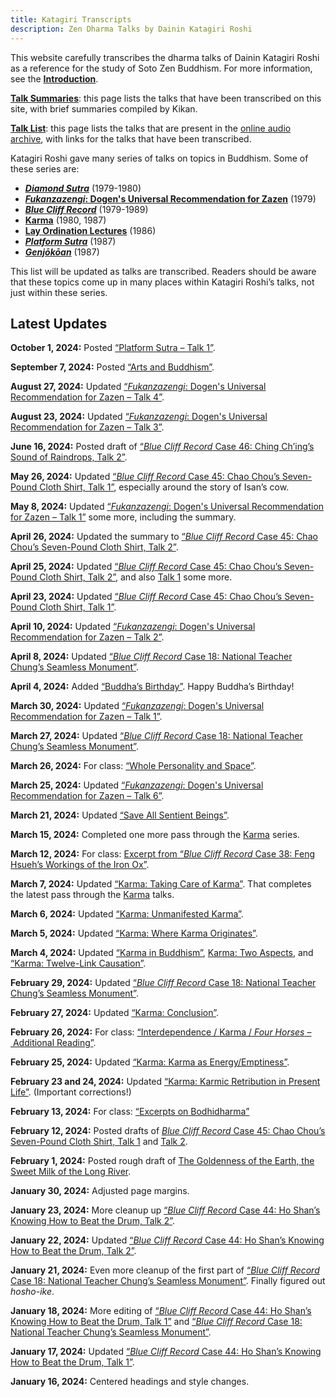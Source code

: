 ```yaml
---
title: Katagiri Transcripts
description: Zen Dharma Talks by Dainin Katagiri Roshi
---
```


This website carefully transcribes the dharma talks of Dainin Katagiri Roshi as a reference for the study of Soto Zen Buddhism. For more information, see the [**Introduction**](about).

[**Talk Summaries**](summaries): this page lists the talks that have been transcribed on this site, with brief summaries compiled by Kikan.

[**Talk List**](list): this page lists the talks that are present in the [online audio archive](https://www.mnzencenter.org/audio-archive-project.html), with links for the talks that have been transcribed.

Katagiri Roshi gave many series of talks on topics in Buddhism. Some of these series are:

- [***Diamond Sutra***](diamond-sutra) (1979-1980)
- [***Fukanzazengi*: Dogen's Universal Recommendation for Zazen**](fukanzazengi) (1979)
- [***Blue Cliff Record***](blue-cliff-record) (1979-1989)
- [**Karma**](karma) (1980, 1987)
- [**Lay Ordination Lectures**](lay-ordination) (1986)
- [***Platform Sutra***](platform-sutra) (1987)
- [***Genjōkōan***](genjokoan) (1987)

This list will be updated as talks are transcribed. Readers should be aware that these topics come up in many places within Katagiri Roshi’s talks, not just within these series. 

## Latest Updates

**October 1, 2024:** Posted [“Platform Sutra – Talk 1”](1987-03-06-Platform-Sutra-Talk-1).

**September 7, 2024:** Posted [“Arts and Buddhism”](https://katagiritranscripts.net/1983-10-29-Arts-and-Buddhism).

**August 27, 2024:** Updated [“*Fukanzazengi*: Dogen's Universal Recommendation for Zazen – Talk 4”](1979-06-12-Fukanzazengi-Talk-4).

**August 23, 2024:** Updated [“*Fukanzazengi*: Dogen's Universal Recommendation for Zazen – Talk 3”](1979-06-11-Fukanzazengi-Talk-3).

**June 16, 2024:** Posted draft of [“*Blue Cliff Record* Case 46: Ching Ch’ing’s Sound of Raindrops, Talk 2”](1983-08-24-Blue-Cliff-Record-Case-46-Talk-2).

**May 26, 2024:** Updated [“*Blue Cliff Record* Case 45: Chao Chou’s Seven-Pound Cloth Shirt, Talk 1”](1983-05-25-Blue-Cliff-Record-Case-45-Talk-1), especially around the story of Isan’s cow.

**May 8, 2024:** Updated [“*Fukanzazengi*: Dogen's Universal Recommendation for Zazen – Talk 1”](1979-06-09-Fukanzazengi-Talk-1) some more, including the summary. 

**April 26, 2024:** Updated the summary to [“*Blue Cliff Record* Case 45: Chao Chou’s Seven-Pound Cloth Shirt, Talk 2”](1983-06-01-Blue-Cliff-Record-Case-45-Talk-2).

**April 25, 2024:** Updated [“*Blue Cliff Record* Case 45: Chao Chou’s Seven-Pound Cloth Shirt, Talk 2”](1983-06-01-Blue-Cliff-Record-Case-45-Talk-2), and also [Talk 1](1983-05-25-Blue-Cliff-Record-Case-45-Talk-1) some more.

**April 23, 2024:** Updated [“*Blue Cliff Record* Case 45: Chao Chou’s Seven-Pound Cloth Shirt, Talk 1”](1983-05-25-Blue-Cliff-Record-Case-45-Talk-1).

**April 10, 2024:** Updated [“*Fukanzazengi*: Dogen's Universal Recommendation for Zazen – Talk 2”](1979-06-10-Fukanzazengi-Talk-2).

**April 8, 2024:** Updated [“*Blue Cliff Record* Case 18: National Teacher Chung’s Seamless Monument”](1981-07-18-Blue-Cliff-Record-Case-18). 

**April 4, 2024:** Added [“Buddha’s Birthday”](1986-04-13-Buddhas-Birthday). Happy Buddha’s Birthday!

**March 30, 2024:** Updated [“*Fukanzazengi*: Dogen's Universal Recommendation for Zazen – Talk 1”](1979-06-09-Fukanzazengi-Talk-1).

**March 27, 2024:** Updated [“*Blue Cliff Record* Case 18: National Teacher Chung’s Seamless Monument”](1981-07-18-Blue-Cliff-Record-Case-18). 

**March 26, 2024:** For class: [“Whole Personality and Space”](WholePersonalityAndSpace.pdf).

**March 25, 2024:** Updated [“*Fukanzazengi*: Dogen's Universal Recommendation for Zazen – Talk 6”](1979-06-14-Fukanzazengi-Talk-6).

**March 21, 2024:** Updated [“Save All Sentient Beings”](1980-03-15-Save-All-Sentient-Beings).

**March 15, 2024:** Completed one more pass through the [Karma](karma) series. 

**March 12, 2024:** For class: [Excerpt from “*Blue Cliff Record* Case 38: Feng Hsueh’s Workings of the Iron Ox”](ExcerptFromBCRCase38.pdf). 

**March 7, 2024:** Updated [“Karma: Taking Care of Karma”](1980-07-04-Karma-Taking-Care-of-Karma). That completes the latest pass through the [Karma](karma) talks. 

**March 6, 2024:** Updated [“Karma: Unmanifested Karma”](1980-07-03-Karma-Unmanifested).

**March 5, 2024:** Updated [“Karma: Where Karma Originates”](1980-07-02-Karma-Where-Karma-Originates).

**March 4, 2024:** Updated [“Karma in Buddhism”](1987-05-23-Karma-in-Buddhism), [Karma: Two Aspects](1980-06-30-Karma-Two-Aspects), and [“Karma: Twelve-Link Causation”](1980-07-01-Karma-Twelve-Link-Causation).

**February 29, 2024:** Updated [“*Blue Cliff Record* Case 18: National Teacher Chung’s Seamless Monument”](1981-07-18-Blue-Cliff-Record-Case-18).

**February 27, 2024:** Updated [“Karma: Conclusion”](1980-07-12-Karma-Conclusion).

**February 26, 2024:** For class: [“Interdependence / Karma / *Four Horses*
– Additional Reading”](Interdependence-Karma-FourHorses.pdf).

**February 25, 2024:** Updated [“Karma: Karma as Energy/Emptiness”](1980-07-11-Karma-As-Energy-Emptiness).

**February 23 and 24, 2024:** Updated [“Karma: Karmic Retribution in Present Life”](https://katagiritranscripts.net/1980-07-10-Karmic-Retribution-in-Present-Life). (Important corrections!)

**February 13, 2024:** For class: [“Excerpts on Bodhidharma”](ExcerptsOnBodhidharma.pdf)

**February 12, 2024:** Posted drafts of [*Blue Cliff Record* Case 45: Chao Chou’s Seven-Pound Cloth Shirt, Talk 1](1983-05-25-Blue-Cliff-Record-Case-45-Talk-1) and [Talk 2](1983-06-01-Blue-Cliff-Record-Case-45-Talk-2).

**February 1, 2024:** Posted rough draft of [The Goldenness of the Earth, the Sweet Milk of the Long River](1986-05-31-Goldenness-of-the-Earth).

**January 30, 2024:** Adjusted page margins.

**January 23, 2024:** More cleanup up [“*Blue Cliff Record* Case 44: Ho Shan’s Knowing How to Beat the Drum, Talk 2”](1983-04-27-Blue-Cliff-Record-Case-44-Talk-2). 

**January 22, 2024:** Updated [“*Blue Cliff Record* Case 44: Ho Shan’s Knowing How to Beat the Drum, Talk 2”](1983-04-27-Blue-Cliff-Record-Case-44-Talk-2).

**January 21, 2024:** Even more cleanup of the first part of [“*Blue Cliff Record* Case 18: National Teacher Chung’s Seamless Monument”](1981-07-18-Blue-Cliff-Record-Case-18). Finally figured out *hosho-ike*.

**January 18, 2024:** More editing of [“*Blue Cliff Record* Case 44: Ho Shan’s Knowing How to Beat the Drum, Talk 1”](1983-04-20-Blue-Cliff-Record-Case-44-Talk-1) and  [“*Blue Cliff Record* Case 18: National Teacher Chung’s Seamless Monument”](1981-07-18-Blue-Cliff-Record-Case-18).

**January 17, 2024:** Updated [“*Blue Cliff Record* Case 44: Ho Shan’s Knowing How to Beat the Drum, Talk 1”](1983-04-20-Blue-Cliff-Record-Case-44-Talk-1).

**January 16, 2024:** Centered headings and style changes.
